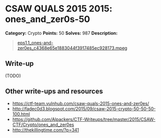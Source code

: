 # CSAW QUALS 2015 2015: ones_and_zer0s-50

**Category:** Crypto
**Points:** 50
**Solves:** 987
**Description:**

> [eps1.1_ones-and-zer0es_c4368e65e1883044f3917485ec928173.mpeg](eps1.1_ones-and-zer0es_c4368e65e1883044f3917485ec928173.mpeg)


## Write-up

(TODO)

## Other write-ups and resources

* <https://ctf-team.vulnhub.com/csaw-quals-2015-ones-and-zer0es/>
* <http://fadec0d3.blogspot.com/2015/09/csaw-2015-crypto-50-50-50-100.html>
* <https://github.com/Alpackers/CTF-Writeups/tree/master/2015/CSAW-CTF/Crypto/ones_and_zer0es>
* <http://thekillingtime.com/?p=341>
